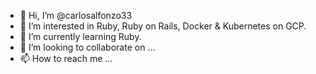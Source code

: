 - 👋 Hi, I’m @carlosalfonzo33
- 👀 I’m interested in Ruby, Ruby on Rails, Docker & Kubernetes on GCP.  
- 🌱 I’m currently learning Ruby.
- 💞️ I’m looking to collaborate on ...
- 📫 How to reach me ...

<!---
carlosalfonzo33/carlosalfonzo33 is a ✨ special ✨ repository because its `README.md` (this file) appears on your GitHub profile.
You can click the Preview link to take a look at your changes.
--->
